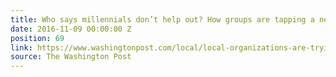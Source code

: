 ```yaml
---
title: Who says millennials don’t help out? How groups are tapping a new wave of volunteers.
date: 2016-11-09 00:00:00 Z
position: 69
link: https://www.washingtonpost.com/local/local-organizations-are-trying-to-attract-more-millennials-as-volunteers/2016/11/08/dd16c85c-946a-11e6-bb29-bf2701dbe0a3_story.html#Nov9
source: The Washington Post
---
```


